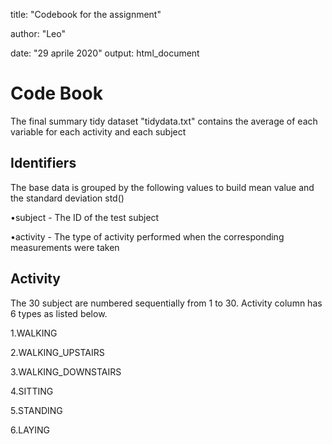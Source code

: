 title: "Codebook for the assignment" 

author: "Leo" 

date: "29 aprile 2020"
output: html_document


# Code Book

The final summary tidy dataset "tidydata.txt" contains the average of each variable for each activity and each subject



## Identifiers 

The base data is grouped by the following values to build mean value and the standard deviation std()

•subject - The ID of the test subject

•activity - The type of activity performed when the corresponding measurements were taken


## Activity

The 30 subject are numbered sequentially from 1 to 30. Activity column has 6 types as listed below.

1.WALKING

2.WALKING_UPSTAIRS

3.WALKING_DOWNSTAIRS

4.SITTING

5.STANDING

6.LAYING

